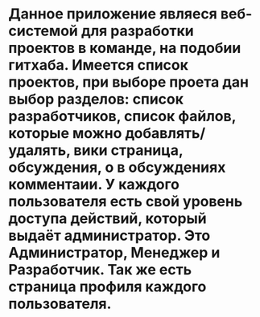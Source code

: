 # Данное приложение являеся веб-системой для разработки проектов в команде, на подобии гитхаба. Имеется список проектов, при выборе проета дан выбор разделов: список разработчиков, список файлов, которые можно добавлять/удалять, вики страница, обсуждения, о в обсуждениях комментаии. У каждого пользователя есть свой уровень доступа действий, который выдаёт администратор. Это Администратор, Менеджер и Разработчик. Так же есть страница профиля каждого пользователя.

